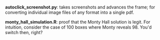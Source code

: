 **autoclick_screenshot.py**: takes screenshots and advances the frame; for converting individual image files of any format into a single pdf.

**monty_hall_simulation.R**: proof that the Monty Hall solution is legit. For intuition, consider the case of 100 boxes where Monty reveals 98. You'd switch then, right?
